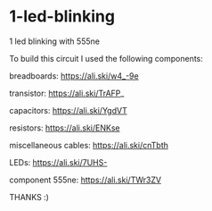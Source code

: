 # 1-led-blinking
1 led blinking with 555ne

To build this circuit I used the following components:

breadboards: https://ali.ski/w4_-9e

transistor: https://ali.ski/TrAFP_

capacitors: https://ali.ski/YgdVT

resistors: https://ali.ski/ENKse

miscellaneous cables: https://ali.ski/cnTbth

LEDs: https://ali.ski/7UHS-

component 555ne: https://ali.ski/TWr3ZV

THANKS :)

